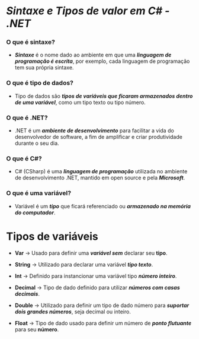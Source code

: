 #  *Sintaxe e Tipos de valor em C# - .NET*


### O que é sintaxe?
- ***Sintaxe*** é o nome dado ao ambiente em que uma ***linguagem de programação é escrita***, por exemplo, cada linguagem de programação tem sua própria sintaxe.

### O que é tipo de dados?
- Tipo de dados são ***tipos de variáveis que ficaram armazenados dentro de uma variável***, como um tipo texto ou tipo número.

### O que é .NET?
- .NET é um ***ambiente de desenvolvimento*** para facilitar a vida do desenvolvedor de software, a fim de amplificar e criar produtividade durante o seu dia.

### O que é C#?
- C# (CSharp) é uma ***linguagem de programação*** utilizada no ambiente de desenvolvimento .NET, mantido em open source e pela ***Microsoft***.

### O que é uma variável?
- Variável é um ***tipo*** que ficará referenciado ou ***armazenado na memória do computador***.

# Tipos de variáveis

- **Var** -> Usado para definir uma ***variável sem*** declarar seu **tipo**.

- **String** -> Utilizado para declarar uma variável ***tipo texto***.

- **Int** -> Definido para instancionar uma variável tipo ***número inteiro***.

- **Decimal** -> Tipo de dado definido para utilizar ***números com casas decimais***.

- **Double** -> Utilizado para definir um tipo de dado número para ***suportar dois grandes números***, seja decimal ou inteiro.
- **Float** -> Tipo de dado usado para definir um número de ***ponto flutuante*** para seu **número**.

